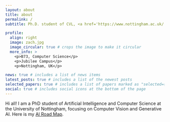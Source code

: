```yaml
---
layout: about
title: about
permalink: /
subtitle: Ph.D. student of CVL, <a href='https://www.nottingham.ac.uk/'>University of Nottingham</a>. 

profile:
  align: right
  image: zach.jpg
  image_circular: true # crops the image to make it circular
  more_info: >
    <p>B73, Computer Science</p>
    <p>Jubilee Campus</p>
    <p>Nottingham, UK</p>

news: true # includes a list of news items
latest_posts: true # includes a list of the newest posts
selected_papers: true # includes a list of papers marked as "selected={true}"
social: true # includes social icons at the bottom of the page
---
```


Hi all! I am a PhD student of Artificial Intelligence and Computer Science at the University of Nottingham, focusing on Computer Vision and Generative AI. Here is my [AI Road Map](http://zacharygao.github.io/docsify). 


<!-- You can put a picture in, too. The code is already in, just name your picture `prof_pic.jpg` and put it in the `img/` folder. -->

<!-- Put your address / P.O. box / other info right below your picture. You can also disable any of these elements by editing `profile` property of the YAML header of your `_pages/about.md`. Edit `_bibliography/papers.bib` and Jekyll will render your [publications page](/al-folio/publications/) automatically. -->

<!-- Link to your social media connections, too. This theme is set up to use [Font Awesome icons](https://fontawesome.com/) and [Academicons](https://jpswalsh.github.io/academicons/), like the ones below. Add your Facebook, Twitter, LinkedIn, Google Scholar, or just disable all of them. -->
